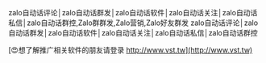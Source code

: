 zalo自动话评论│zalo自动话群发│zalo自动话软件│zalo自动话关注│zalo自动话私信│zalo自动话群控,Zalo群群发,Zalo营销,Zalo好友群发
zalo自动话评论│zalo自动话群发│zalo自动话软件│zalo自动话关注│zalo自动话私信│zalo自动话群控

[😍想了解推广相关软件的朋友请登录 http://www.vst.tw](http://www.vst.tw)



